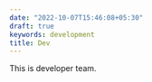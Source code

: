 ```yaml
---
date: "2022-10-07T15:46:08+05:30"
draft: true
keywords: development
title: Dev
---
```

This is developer team.

